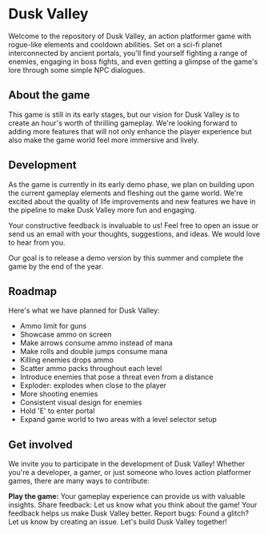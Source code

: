 # Dusk Valley

Welcome to the repository of Dusk Valley, an action platformer game with rogue-like elements and cooldown abilities. Set on a sci-fi planet interconnected by ancient portals, you'll find yourself fighting a range of enemies, engaging in boss fights, and even getting a glimpse of the game's lore through some simple NPC dialogues.

## About the game
This game is still in its early stages, but our vision for Dusk Valley is to create an hour's worth of thrilling gameplay. We're looking forward to adding more features that will not only enhance the player experience but also make the game world feel more immersive and lively.

## Development
As the game is currently in its early demo phase, we plan on building upon the current gameplay elements and fleshing out the game world. We're excited about the quality of life improvements and new features we have in the pipeline to make Dusk Valley more fun and engaging.

Your constructive feedback is invaluable to us! Feel free to open an issue or send us an email with your thoughts, suggestions, and ideas. We would love to hear from you.

Our goal is to release a demo version by this summer and complete the game by the end of the year.

## Roadmap
Here's what we have planned for Dusk Valley:

+ Ammo limit for guns
+  Showcase ammo on screen
+  Make arrows consume ammo instead of mana
+  Make rolls and double jumps consume mana
+  Killing enemies drops ammo
+  Scatter ammo packs throughout each level
+  Introduce enemies that pose a threat even from a distance
+  Exploder: explodes when close to the player
+  More shooting enemies
+  Consistent visual design for enemies
+  Hold 'E' to enter portal
+  Expand game world to two areas with a level selector setup

## Get involved
We invite you to participate in the development of Dusk Valley! Whether you're a developer, a gamer, or just someone who loves action platformer games, there are many ways to contribute:

**Play the game:** Your gameplay experience can provide us with valuable insights.
Share feedback: Let us know what you think about the game! Your feedback helps us make Dusk Valley better.
Report bugs: Found a glitch? Let us know by creating an issue.
Let's build Dusk Valley together!